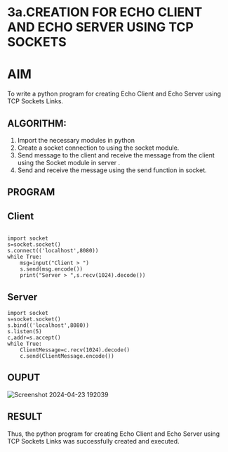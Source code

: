 # 3a.CREATION FOR ECHO CLIENT AND ECHO SERVER USING TCP SOCKETS
# AIM
To write a python program for creating Echo Client and Echo Server using TCP
Sockets Links.
## ALGORITHM:
1. Import the necessary modules in python
2. Create a socket connection to using the socket module.
3. Send message to the client and receive the message from the client using the Socket module in
 server .
4. Send and receive the message using the send function in socket.
## PROGRAM
## Client
```
 
import socket 
s=socket.socket() 
s.connect(('localhost',8080)) 
while True: 
    msg=input("Client > ") 
    s.send(msg.encode()) 
    print("Server > ",s.recv(1024).decode())
```
## Server
```
import socket 
s=socket.socket() 
s.bind(('localhost',8080)) 
s.listen(5) 
c,addr=s.accept() 
while True: 
    ClientMessage=c.recv(1024).decode() 
    c.send(ClientMessage.encode())
```
## OUPUT
![Screenshot 2024-04-23 192039](https://github.com/Hemaatchu/3a.Sockets_Creation_for_Echo_Client_and_Echo_Server/assets/147328300/8903b5c4-ff5b-482c-bcda-cbbf1c371b8c)

## RESULT
Thus, the python program for creating Echo Client and Echo Server using TCP Sockets Links 
was successfully created and executed.
